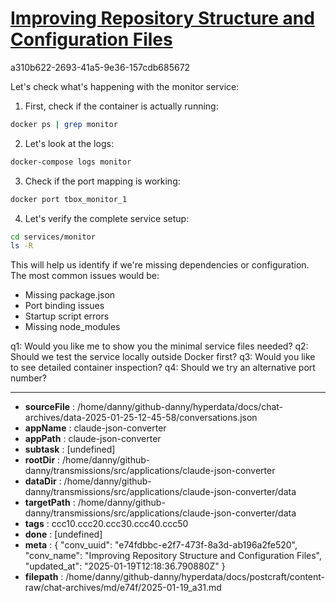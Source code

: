 # [Improving Repository Structure and Configuration Files](https://claude.ai/chat/e74fdbbc-e2f7-473f-8a3d-ab196a2fe520)

a310b622-2693-41a5-9e36-157cdb685672

 Let's check what's happening with the monitor service:

1. First, check if the container is actually running:
```bash
docker ps | grep monitor
```

2. Let's look at the logs:
```bash
docker-compose logs monitor
```

3. Check if the port mapping is working:
```bash
docker port tbox_monitor_1
```

4. Let's verify the complete service setup:
```bash
cd services/monitor
ls -R
```

This will help us identify if we're missing dependencies or configuration. The most common issues would be:
- Missing package.json
- Port binding issues
- Startup script errors
- Missing node_modules

q1: Would you like me to show you the minimal service files needed?
q2: Should we test the service locally outside Docker first?
q3: Would you like to see detailed container inspection?
q4: Should we try an alternative port number?

---

* **sourceFile** : /home/danny/github-danny/hyperdata/docs/chat-archives/data-2025-01-25-12-45-58/conversations.json
* **appName** : claude-json-converter
* **appPath** : claude-json-converter
* **subtask** : [undefined]
* **rootDir** : /home/danny/github-danny/transmissions/src/applications/claude-json-converter
* **dataDir** : /home/danny/github-danny/transmissions/src/applications/claude-json-converter/data
* **targetPath** : /home/danny/github-danny/transmissions/src/applications/claude-json-converter/data
* **tags** : ccc10.ccc20.ccc30.ccc40.ccc50
* **done** : [undefined]
* **meta** : {
  "conv_uuid": "e74fdbbc-e2f7-473f-8a3d-ab196a2fe520",
  "conv_name": "Improving Repository Structure and Configuration Files",
  "updated_at": "2025-01-19T12:18:36.790880Z"
}
* **filepath** : /home/danny/github-danny/hyperdata/docs/postcraft/content-raw/chat-archives/md/e74f/2025-01-19_a31.md